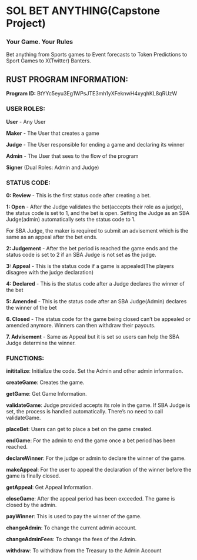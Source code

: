 ﻿# SOL BET ANYTHING(Capstone Project)

### Your Game. Your Rules

Bet anything from Sports games to Event forecasts to Token Predictions to Sport Games to X(Twitter) Banters.

## RUST PROGRAM INFORMATION:

**Program ID:** BtYYc5eyu3Eg1WPsJTE3mh1yXFeknwH4xyqhKL8qRUzW 

### USER ROLES:

**User** - Any User

**Maker** - The User that creates a game

**Judge** - The User responsible for ending a game and declaring its winner

**Admin** - The User that sees to the flow of the program

**Signer** (Dual Roles: Admin and Judge)


### STATUS CODE:

**0: Review** - This is the first status code after creating a bet.

**1: Open** - After the Judge validates the bet(accepts their role as a judge), the status code is set to 1, and the bet is open. Setting the Judge as an SBA Judge(admin) automatically sets the status code to 1.

For SBA Judge, the maker is required to submit an advisement which is the same as an appeal after the bet ends.

**2: Judgement** - After the bet period is reached the game ends and the status code is set to 2 if an SBA Judge is not set as the judge.

**3: Appeal** - This is the status code if a game is appealed(The players disagree with the judge declaration)

**4: Declared** - This is the status code after a Judge declares the winner of the bet

**5: Amended** - This is the status code after an SBA Judge(Admin) declares the winner of the bet

**6. Closed** - The status code for the game being closed can’t be appealed or amended anymore. Winners can then withdraw their payouts.

**7. Advisement** - Same as Appeal but it is set so users can help the SBA Judge determine the winner.


### FUNCTIONS:

**inititalize**: Initialize the code. Set the Admin and other admin information. 

**createGame**: Creates the game.

**getGame**: Get Game Information.

**validateGame**: Judge provided accepts its role in the game. If SBA Judge is set, the process is handled automatically. There’s no need to call validateGame.

**placeBet**: Users can get to place a bet on the game created.

**endGame**: For the admin to end the game once a bet period has been reached. 

**declareWinner**: For the judge or admin to declare the winner of the game.

**makeAppeal**: For the user to appeal the declaration of the winner before the game is finally closed.

**getAppeal**: Get Appeal Information.

**closeGame**: After the appeal period has been exceeded. The game is closed by the admin.

**payWinner**: This is used to pay the winner of the game. 

**changeAdmin**: To change the current admin account. 

**changeAdminFees**: To change the fees of the Admin.

**withdraw**: To withdraw from the Treasury to the Admin Account

  
